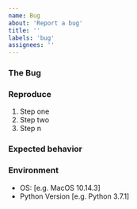 ```yaml
---
name: Bug
about: 'Report a bug'
title: ''
labels: 'bug'
assignees: ''
---
```


### The Bug

<!--- A clear and concise description of what the bug is. -->

### Reproduce

<!--- Description of steps to reproduce the bug: -->

1. Step one
1. Step two
1. Step n

### Expected behavior

<!--- A clear and concise description of what you expected to happen. -->

### Environment
 - OS: [e.g. MacOS 10.14.3]
 - Python Version [e.g. Python 3.7.1]
